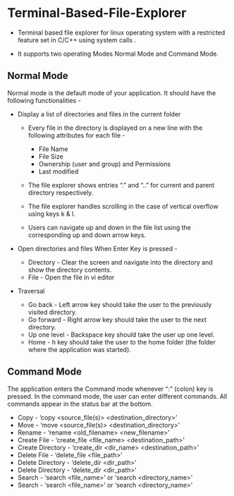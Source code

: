 # Terminal-Based-File-Explorer

* Terminal based file explorer for linux operating system with a restricted feature set in C/C++
using system calls .

* It supports two operating Modes Normal Mode and Command Mode.

## Normal Mode

Normal mode is the default mode of your application. It should have the following functionalities -
*  Display a list of directories and files in the current folder
   * Every file in the directory is displayed on a new line with the following attributes for each file -
      * File Name
      * File Size
      * Ownership (user and group) and Permissions
      * Last modified

    * The file explorer shows entries “.” and “..” for current and parent directory respectively.
    * The file explorer handles scrolling in the case of vertical overflow using keys k & l.
    *  Users can navigate up and down in the file list using the corresponding up and down arrow keys.
    
* Open directories and files
  When Enter Key is pressed - 
    * Directory - Clear the screen and navigate into the directory and show the directory contents.
    * File - Open the file in vi editor
    
* Traversal
    * Go back - Left arrow key should take the user to the previously visited directory.
    * Go forward - Right arrow key should take the user to the next directory.
    * Up one level - Backspace key should take the user up one level.
    * Home - h key should take the user to the home folder (the folder where the application was started).



## Command Mode

The application enters the Command mode whenever “:” (colon) key is pressed. In the command
mode, the user can enter different commands. All commands appear in the status bar at
the bottom.

* Copy - ‘copy <source_file(s)> <destination_directory>’
* Move - ‘move <source_file(s)> <destination_directory>’
* Rename - ‘rename <old_filename> <new_filename>’
* Create File - ‘create_file <file_name> <destination_path>’
* Create Directory - ‘create_dir <dir_name> <destination_path>’
* Delete File - ‘delete_file <file_path>’
* Delete Directory - ‘delete_dir <dir_path>’
* Delete Directory - ‘delete_dir <dir_path>’
* Search - ‘search <file_name>’ or ‘search <directory_name>’
* Search - ‘search <file_name>’ or ‘search <directory_name>’


